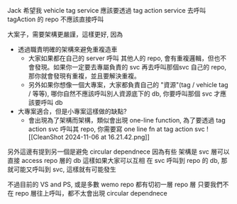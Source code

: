

Jack 希望我 vehicle tag service 應該要透過 tag action service 去呼叫 tagAction 的 repo
不應該直接呼叫


大案子，需要架構更嚴謹，這樣更好, 因為
- 透過職責明確的架構來避免重複造車
	- 大家如果都在自己的 server 呼叫 其他人的 repo, 會有重複邏輯，但也不會發現。如果你一定要去專屬負責的 svc 再去呼叫那個svc 自己的 repo, 那你就會發現有重複，並且要解決重複。
	- 另外如果你想像一個大專案，大家都負責自己的 "資源"(tag / vehicle tag /   等等), 哪你自然不應該呼叫別人資源底下的 db, 你要呼叫那個 svc 才應該要呼叫 db
- 大專案適合，但是小專案這樣做的缺點?
	- 會出現為了架構而架構，類似會出現 one-line function, 為了要透過 tag action svc 呼叫其 repo, 你需要寫 one line fn at tag action svc
![[CleanShot 2024-11-06 at 16.21.42.png]]

另外這邊有提到另一個是避免 circular dependnece
因為有些 架構是 svc 層可以直接 access repo 層的 db
這樣如果大家可以互相 在 svc 呼叫到 repo 的 db, 那 就可能又呼叫到 svc, 這樣就有可能發生


不過目前的 VS and PS, 或是多數 wemo repo 都有切初一層 repo 層
只要我們不在 repo 層往上呼叫，都不太會出現 circular dependnece